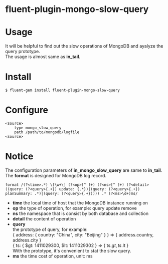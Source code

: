 fluent-plugin-mongo-slow-query
==============================
# Usage
It will be helpful to find out the slow operations of MongoDB and ayalyze the query prototype.  
The usage is almost same as **in_tail**.

# Install
```$ fluent-gem install fluent-plugin-mongo-slow-query```

# Configure
```
<source>
    type mongo_slow_query
    path /path/to/mongodb/logfile
<source>
```

# Notice
The configuration parameters of **in_mongo_slow_query** are same to **in_tail**.  
The **format** is designed for MongoDB log record. 
```
format /(?<time>.*) \[\w+\] (?<op>[^ ]+) (?<ns>[^ ]+) (?<detail>((query: (?<query>{.+}) update: {.*})|(query: (?<query>{.+}) planSummary: .*)|(query: (?<query>{.+})))) .* (?<ms>\d+)ms/
```

- **time** the local time of host that the MongoDB instance running on
- **op** the type of operation, for example: query update remove
- **ns** the namespace that is consist by both database and collection
- **detail** the content of operation
- **query**  
    the prototype of query, for example:  
    { address: { country: "China", city: "Beijing" } } => { address.country, address.city }  
    { ts: { $gt: 1411029300, $lt: 1411029302 } => { ts.$gt, ts.$lt }  
    With the prototype, it's convenient to stat the slow query.
- **ms** the time cost of operation, unit: ms

